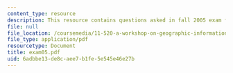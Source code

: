 ```yaml
---
content_type: resource
description: This resource contains questions asked in fall 2005 exam for the course.
file: null
file_location: /coursemedia/11-520-a-workshop-on-geographic-information-systems-fall-2005/6adbbe13de8caee7b1fe5e545e46e27b_exam05.pdf
file_type: application/pdf
resourcetype: Document
title: exam05.pdf
uid: 6adbbe13-de8c-aee7-b1fe-5e545e46e27b
---
```

